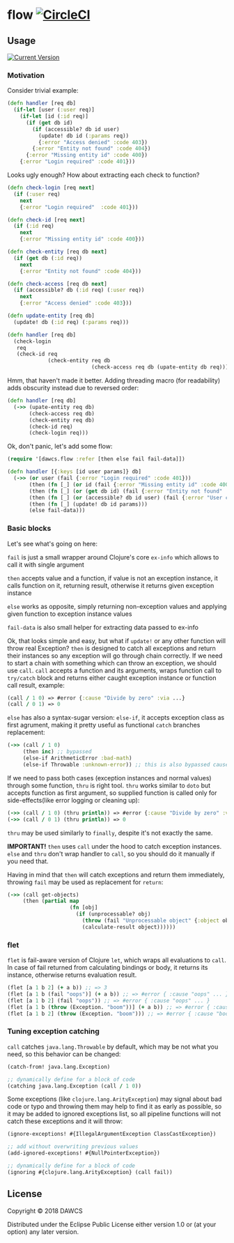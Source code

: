 # flow [![CircleCI](https://circleci.com/gh/dawcs/flow/tree/master.svg?style=svg)](https://circleci.com/gh/dawcs/flow/tree/master)

## Usage

[![Current Version](https://clojars.org/dawcs/flow/latest-version.svg)](https://clojars.org/dawcs/flow)

### Motivation

Consider trivial example:
```clojure
(defn handler [req db]
  (if-let [user (:user req)]
    (if-let [id (:id req)]
      (if (get db id)
        (if (accessible? db id user)
          (update! db id (:params req))
          {:error "Access denied" :code 403})
        {:error "Entity not found" :code 404})
      {:error "Missing entity id" :code 400})
    {:error "Login required" :code 401}))
```
Looks ugly enough? How about extracting each check to function?

```clojure
(defn check-login [req next]
  (if (:user req)
    next
    {:error "Login required"  :code 401}))

(defn check-id [req next]
  (if (:id req)
    next
    {:error "Missing entity id" :code 400}))

(defn check-entity [req db next]
  (if (get db (:id req))
    next
    {:error "Entity not found" :code 404}))

(defn check-access [req db next]
  (if (accessible? db (:id req) (:user req))
    next
    {:error "Access denied" :code 403}))

(defn update-entity [req db]
  (update! db (:id req) (:params req)))

(defn handler [req db]
  (check-login
   req
   (check-id req
             (check-entity req db
                           (check-access req db (upate-entity db req))))))
```
Hmm, that haven't made it better. Adding threading macro (for readability) adds obscurity instead due to reversed order:
```clojure
(defn handler [req db]
  (->> (upate-entity req db)
       (check-access req db)
       (check-entity req db)
       (check-id req)
       (check-login req)))
```
Ok, don't panic, let's add some flow:
```clojure
(require '[dawcs.flow :refer [then else fail fail-data]])

(defn handler [{:keys [id user params]} db]
  (->> (or user (fail {:error "Login required" :code 401}))
       (then (fn [_] (or id (fail {:error "Missing entity id" :code 400}))))
       (then (fn [_] (or (get db id) (fail {:error "Entity not found" :code 404}))))
       (then (fn [_] (or (accessible? db id user) (fail {:error "User cannot update entity" :code 403}))))
       (then (fn [_] (update! db id params)))
       (else fail-data)))
```

### Basic blocks

Let's see what's going on here:

`fail` is just a small wrapper around Clojure's core `ex-info` which allows to call it with single argument

`then` accepts value and a function, if value is not an exception instance, it calls function on it, returning result, otherwise it returns given exception instance

`else` works as opposite, simply returning non-exception values and applying given function to exception instance values

`fail-data` is also small helper for extracting data passed to ex-info

Ok, that looks simple and easy, but what if `update!` or any other function will throw real Exception?
`then` is designed to catch all exceptions and return their instances so any exception will go through chain correctly.
If we need to start a chain with something which can throw an exception, we should use `call`. `call` accepts a function and its arguments, wraps function call to `try/catch` block and returns either caught exception instance or function call result, example:
```clojure
(call / 1 0) => #error {:cause "Divide by zero" :via ...}
(call / 0 1) => 0
```

`else` has also a syntax-sugar version: `else-if`, it accepts exception class as first agrument, making it pretty useful as functional `catch` branches replacement:
```clojure
(->> (call / 1 0)
     (then inc) ;; bypassed
     (else-if ArithmeticError :bad-math)
     (else-if Throwable :unknown-error)) ;; this is also bypassed cause previous function will return normal value
```

If we need to pass both cases (exception instances and normal values) through some function, `thru` is right tool. `thru` works similar to `doto` but accepts function as first argument, so supplied function is called only for side-effects(like error logging or cleaning up):
```clojure
(->> (call / 1 0) (thru println)) => #error {:cause "Divide by zero" :via ...}
(->> (call / 0 1) (thru println)) => 0
```
`thru` may be used similarly to `finally`, despite it's not exactly the same.

**IMPORTANT!** `then` uses `call` under the hood to catch exception instances. `else` and `thru` don't wrap handler to `call`, so you should do it manually if you need that.

Having in mind that `then` will catch exceptions and return them immediately, throwing `fail` may be used as replacement for `return`:
```clojure
(->> (call get-objects)
     (then (partial map
                    (fn [obj]
                      (if (unprocessable? obj)
                        (throw (fail "Unprocessable object" {:object obj}))
                        (calculate-result object))))))

```

### flet
`flet` is fail-aware version of Clojure `let`, which wraps all evaluations to `call`. In case of fail returned from calculating bindings or body, it returns its instance, otherwise returns evaluation result.

```clojure
(flet [a 1 b 2] (+ a b)) ;; => 3
(flet [a 1 b (fail "oops")] (+ a b)) ;; => #error { :cause "oops" ... }
(flet [a 1 b 2] (fail "oops")) ;; => #error { :cause "oops" ... }
(flet [a 1 b (throw (Exception. "boom"))] (+ a b)) ;; => #error { :cause "boom" ... }
(flet [a 1 b 2] (throw (Exception. "boom"))) ;; => #error { :cause "boom" ... }
```

### Tuning exception catching

`call` catches `java.lang.Throwable` by default, which may be not what you need, so this behavior can be changed:
```clojure
(catch-from! java.lang.Exception)

;; dynamically define for a block of code
(catching java.lang.Exception (call / 1 0))
```
Some exceptions (like `clojure.lang.ArityException`) may signal about bad code or typo and throwing them may help to find it as early as possible, so it may be added to ignored exceptions list, so all pipeline functions will not catch these exceptions and it will throw:
```clojure
(ignore-exceptions! #{IllegalArgumentException ClassCastException})

;; add without overwriting previous values
(add-ignored-exceptions! #{NullPointerException})

;; dynamically define for a block of code
(ignoring #{clojure.lang.ArityException} (call fail))
```

## License

Copyright © 2018 DAWCS

Distributed under the Eclipse Public License either version 1.0 or (at
your option) any later version.
